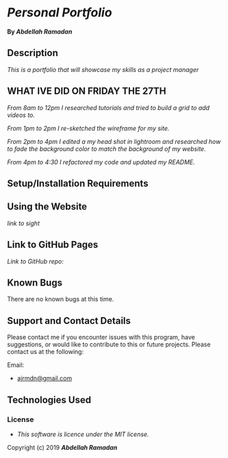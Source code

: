 # _Personal Portfolio_


 **By _Abdellah Ramadan_**

## Description

_This is a portfolio that will showcase my skills as a project manager_

## WHAT IVE DID ON FRIDAY THE 27TH ##

_From 8am to 12pm I researched tutorials and tried to build a grid to add videos to._

_From 1pm to 2pm I re-sketched the wireframe for my site._

_From 2pm to 4pm I edited a my head shot in lightroom and researched how to fade the background color to match the background of my website._

_From 4pm to 4:30 I refactored my code and updated my README._


## Setup/Installation Requirements



## Using the Website

_link to sight_

## Link to GitHub Pages

_Link to GitHub repo:_


## Known Bugs

There are no known bugs at this time.

## Support and Contact Details

Please contact me if you encounter issues with this program, have suggestions, or would like to contribute to this or future projects. Please contact us at the following:

Email:
- ajrmdn@gmail.com


## Technologies Used



### License

* _This software is licence under the MIT license._

Copyright (c) 2019 **_Abdellah Ramadan_**
